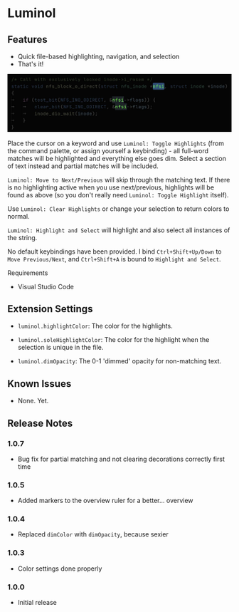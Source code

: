 # Luminol

## Features

- Quick file-based highlighting, navigation, and selection
- That's it!

![Screenshot](images/screenshot.jpg)

Place the cursor on a keyword and use `Luminol: Toggle Highlights` (from the command palette, or assign yourself a keybinding) - all full-word matches will be highlighted and everything else goes dim. Select a section of text instead and partial matches will be included.

`Luminol: Move to Next/Previous` will skip through the matching text. If there is no highlighting active when you use next/previous, highlights will be found as above (so you don't really need `Luminol: Toggle Highlight` itself).

Use `Luminol: Clear Highlights` or change your selection to return colors to normal.

`Luminol: Highlight and Select` will highlight and also select all instances of the string.

No default keybindings have been provided. I bind `Ctrl+Shift+Up/Down` to `Move Previous/Next`, and `Ctrl+Shift+A` is bound to `Highlight and Select`.

Requirements

- Visual Studio Code

## Extension Settings

- `luminol.highlightColor`: The color for the highlights.

- `luminol.soleHighlightColor`: The color for the highlight when the selection is unique in the file.

- `luminol.dimOpacity`: The 0-1 'dimmed' opacity for non-matching text.

## Known Issues

- None. Yet.

## Release Notes

### 1.0.7

- Bug fix for partial matching and not clearing decorations correctly first time

### 1.0.5

- Added markers to the overview ruler for a better... overview

### 1.0.4

- Replaced `dimColor` with `dimOpacity`, because sexier

### 1.0.3

- Color settings done properly

### 1.0.0

- Initial release
